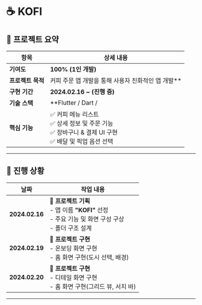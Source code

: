 # ☕ KOFI  

## 📌 프로젝트 요약  

| 항목              | 상세 내용 |
|-----------------|--------------------------------------------------------------|
| **기여도**       | **100% (1인 개발)** |
| **프로젝트 목적** | 커피 주문 앱 개발을 통해 사용자 친화적인 앱 개발** |
| **구현 기간**    | **2024.02.16 ~ (진행 중)** |
| **기술 스택**    | **Flutter / Dart /  |
| **핵심 기능**    | ✅ 커피 메뉴 리스트  <br> ✅ 상세 정보 및 주문 기능  <br> ✅ 장바구니 & 결제 UI 구현  <br> ✅ 배달 및 픽업 옵션 선택  |

---

## 📅 진행 상황  

| 날짜          | 작업 내용 |
|--------------|-------------------------------------------|
| **2024.02.16** | 📌 **프로젝트 기획**  <br> - 앱 이름 **"KOFI"** 선정  <br> - 주요 기능 및 화면 구성 구상  <br> - 폴더 구조 설계 |
| **2024.02.19** | 📌 **프로젝트 구현**   <br> - 온보딩 화면 구현  <br> - 홈 화면 구현(도시 선택, 배경) |
| **2024.02.20** | 📌 **프로젝트 구현**   <br> - 디테일 화면 구현  <br> - 홈 화면 구현(그리드 뷰, 서치 바) |
---
